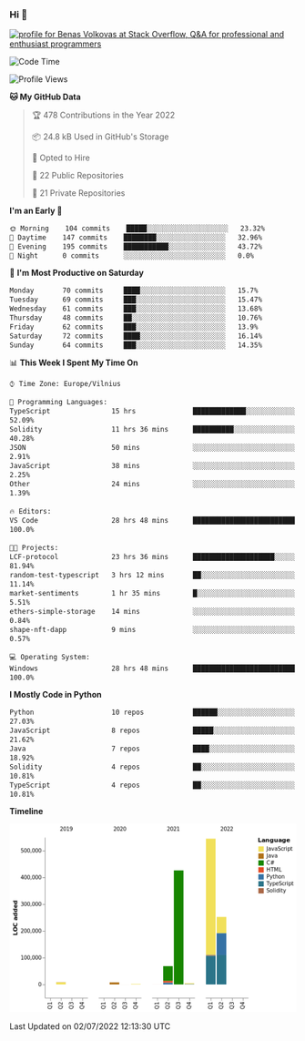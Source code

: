 ### Hi 👋
<a href="https://stackoverflow.com/users/14954249/benas-volkovas"><img src="https://stackoverflow.com/users/flair/14954249.png?theme=dark" width="208" height="58" alt="profile for Benas Volkovas at Stack Overflow, Q&amp;A for professional and enthusiast programmers" title="profile for Benas Volkovas at Stack Overflow, Q&amp;A for professional and enthusiast programmers"></a>

<!--START_SECTION:waka-->
![Code Time](http://img.shields.io/badge/Code%20Time-765%20hrs%2036%20mins-blue)

![Profile Views](http://img.shields.io/badge/Profile%20Views-0-blue)

**🐱 My GitHub Data** 

> 🏆 478 Contributions in the Year 2022
 > 
> 📦 24.8 kB Used in GitHub's Storage 
 > 
> 💼 Opted to Hire
 > 
> 📜 22 Public Repositories 
 > 
> 🔑 21 Private Repositories  
 > 
**I'm an Early 🐤** 

```text
🌞 Morning    104 commits    █████░░░░░░░░░░░░░░░░░░░░   23.32% 
🌆 Daytime    147 commits    ████████░░░░░░░░░░░░░░░░░   32.96% 
🌃 Evening    195 commits    ███████████░░░░░░░░░░░░░░   43.72% 
🌙 Night      0 commits      ░░░░░░░░░░░░░░░░░░░░░░░░░   0.0%

```
📅 **I'm Most Productive on Saturday** 

```text
Monday       70 commits     ████░░░░░░░░░░░░░░░░░░░░░   15.7% 
Tuesday      69 commits     ███░░░░░░░░░░░░░░░░░░░░░░   15.47% 
Wednesday    61 commits     ███░░░░░░░░░░░░░░░░░░░░░░   13.68% 
Thursday     48 commits     ██░░░░░░░░░░░░░░░░░░░░░░░   10.76% 
Friday       62 commits     ███░░░░░░░░░░░░░░░░░░░░░░   13.9% 
Saturday     72 commits     ████░░░░░░░░░░░░░░░░░░░░░   16.14% 
Sunday       64 commits     ███░░░░░░░░░░░░░░░░░░░░░░   14.35%

```


📊 **This Week I Spent My Time On** 

```text
⌚︎ Time Zone: Europe/Vilnius

💬 Programming Languages: 
TypeScript               15 hrs              █████████████░░░░░░░░░░░░   52.09% 
Solidity                 11 hrs 36 mins      ██████████░░░░░░░░░░░░░░░   40.28% 
JSON                     50 mins             ░░░░░░░░░░░░░░░░░░░░░░░░░   2.91% 
JavaScript               38 mins             ░░░░░░░░░░░░░░░░░░░░░░░░░   2.25% 
Other                    24 mins             ░░░░░░░░░░░░░░░░░░░░░░░░░   1.39%

🔥 Editors: 
VS Code                  28 hrs 48 mins      █████████████████████████   100.0%

🐱‍💻 Projects: 
LCF-protocol             23 hrs 36 mins      ████████████████████░░░░░   81.94% 
random-test-typescript   3 hrs 12 mins       ██░░░░░░░░░░░░░░░░░░░░░░░   11.14% 
market-sentiments        1 hr 35 mins        █░░░░░░░░░░░░░░░░░░░░░░░░   5.51% 
ethers-simple-storage    14 mins             ░░░░░░░░░░░░░░░░░░░░░░░░░   0.84% 
shape-nft-dapp           9 mins              ░░░░░░░░░░░░░░░░░░░░░░░░░   0.57%

💻 Operating System: 
Windows                  28 hrs 48 mins      █████████████████████████   100.0%

```

**I Mostly Code in Python** 

```text
Python                   10 repos            ██████░░░░░░░░░░░░░░░░░░░   27.03% 
JavaScript               8 repos             █████░░░░░░░░░░░░░░░░░░░░   21.62% 
Java                     7 repos             ████░░░░░░░░░░░░░░░░░░░░░   18.92% 
Solidity                 4 repos             ██░░░░░░░░░░░░░░░░░░░░░░░   10.81% 
TypeScript               4 repos             ██░░░░░░░░░░░░░░░░░░░░░░░   10.81%

```


**Timeline**

![Chart not found](https://raw.githubusercontent.com/BenasVolkovas/BenasVolkovas/main/charts/bar_graph.png) 


 Last Updated on 02/07/2022 12:13:30 UTC
<!--END_SECTION:waka-->
